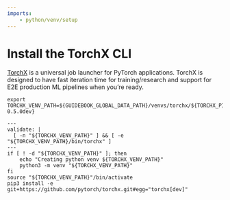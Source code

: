 ```yaml
---
imports:
    - python/venv/setup
---
```


# Install the TorchX CLI

[TorchX](https://pytorch.org/torchx/latest/) is a universal job
launcher for PyTorch applications. TorchX is designed to have fast
iteration time for training/research and support for E2E production ML
pipelines when you’re ready.

```shell
export TORCHX_VENV_PATH=${GUIDEBOOK_GLOBAL_DATA_PATH}/venvs/torchx/${TORCHX_PIP_VERSION-0.5.0dev}
```

```shell
---
validate: |
  [ -n "${TORCHX_VENV_PATH}" ] && [ -e "${TORCHX_VENV_PATH}/bin/torchx" ]
---
if [ ! -d "${TORCHX_VENV_PATH}" ]; then
    echo "Creating python venv ${TORCHX_VENV_PATH}"
    python3 -m venv "${TORCHX_VENV_PATH}"
fi
source "${TORCHX_VENV_PATH}"/bin/activate
pip3 install -e git+https://github.com/pytorch/torchx.git#egg="torchx[dev]"
```
